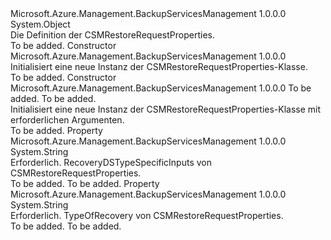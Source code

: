 <Type Name="CSMRestoreRequestProperties" FullName="Microsoft.Azure.Management.BackupServices.Models.CSMRestoreRequestProperties">
  <TypeSignature Language="C#" Value="public class CSMRestoreRequestProperties" />
  <TypeSignature Language="ILAsm" Value=".class public auto ansi beforefieldinit CSMRestoreRequestProperties extends System.Object" />
  <TypeSignature Language="DocId" Value="T:Microsoft.Azure.Management.BackupServices.Models.CSMRestoreRequestProperties" />
  <TypeSignature Language="VB.NET" Value="Public Class CSMRestoreRequestProperties" />
  <TypeSignature Language="F#" Value="type CSMRestoreRequestProperties = class" />
  <AssemblyInfo>
    <AssemblyName>Microsoft.Azure.Management.BackupServicesManagement</AssemblyName>
    <AssemblyVersion>1.0.0.0</AssemblyVersion>
  </AssemblyInfo>
  <Base>
    <BaseTypeName>System.Object</BaseTypeName>
  </Base>
  <Interfaces />
  <Docs>
    <summary>
            Die Definition der CSMRestoreRequestProperties.
            </summary>
    <remarks>To be added.</remarks>
  </Docs>
  <Members>
    <Member MemberName=".ctor">
      <MemberSignature Language="C#" Value="public CSMRestoreRequestProperties ();" />
      <MemberSignature Language="ILAsm" Value=".method public hidebysig specialname rtspecialname instance void .ctor() cil managed" />
      <MemberSignature Language="DocId" Value="M:Microsoft.Azure.Management.BackupServices.Models.CSMRestoreRequestProperties.#ctor" />
      <MemberSignature Language="VB.NET" Value="Public Sub New ()" />
      <MemberType>Constructor</MemberType>
      <AssemblyInfo>
        <AssemblyName>Microsoft.Azure.Management.BackupServicesManagement</AssemblyName>
        <AssemblyVersion>1.0.0.0</AssemblyVersion>
      </AssemblyInfo>
      <Parameters />
      <Docs>
        <summary>
            Initialisiert eine neue Instanz der CSMRestoreRequestProperties-Klasse.
            </summary>
        <remarks>To be added.</remarks>
      </Docs>
    </Member>
    <Member MemberName=".ctor">
      <MemberSignature Language="C#" Value="public CSMRestoreRequestProperties (string typeOfRecovery, string recoveryDSTypeSpecificInputs);" />
      <MemberSignature Language="ILAsm" Value=".method public hidebysig specialname rtspecialname instance void .ctor(string typeOfRecovery, string recoveryDSTypeSpecificInputs) cil managed" />
      <MemberSignature Language="DocId" Value="M:Microsoft.Azure.Management.BackupServices.Models.CSMRestoreRequestProperties.#ctor(System.String,System.String)" />
      <MemberSignature Language="VB.NET" Value="Public Sub New (typeOfRecovery As String, recoveryDSTypeSpecificInputs As String)" />
      <MemberSignature Language="F#" Value="new Microsoft.Azure.Management.BackupServices.Models.CSMRestoreRequestProperties : string * string -&gt; Microsoft.Azure.Management.BackupServices.Models.CSMRestoreRequestProperties" Usage="new Microsoft.Azure.Management.BackupServices.Models.CSMRestoreRequestProperties (typeOfRecovery, recoveryDSTypeSpecificInputs)" />
      <MemberType>Constructor</MemberType>
      <AssemblyInfo>
        <AssemblyName>Microsoft.Azure.Management.BackupServicesManagement</AssemblyName>
        <AssemblyVersion>1.0.0.0</AssemblyVersion>
      </AssemblyInfo>
      <Parameters>
        <Parameter Name="typeOfRecovery" Type="System.String" />
        <Parameter Name="recoveryDSTypeSpecificInputs" Type="System.String" />
      </Parameters>
      <Docs>
        <param name="typeOfRecovery">To be added.</param>
        <param name="recoveryDSTypeSpecificInputs">To be added.</param>
        <summary>
            Initialisiert eine neue Instanz der CSMRestoreRequestProperties-Klasse mit erforderlichen Argumenten.
            </summary>
        <remarks>To be added.</remarks>
      </Docs>
    </Member>
    <Member MemberName="RecoveryDSTypeSpecificInputs">
      <MemberSignature Language="C#" Value="public string RecoveryDSTypeSpecificInputs { get; set; }" />
      <MemberSignature Language="ILAsm" Value=".property instance string RecoveryDSTypeSpecificInputs" />
      <MemberSignature Language="DocId" Value="P:Microsoft.Azure.Management.BackupServices.Models.CSMRestoreRequestProperties.RecoveryDSTypeSpecificInputs" />
      <MemberSignature Language="VB.NET" Value="Public Property RecoveryDSTypeSpecificInputs As String" />
      <MemberSignature Language="F#" Value="member this.RecoveryDSTypeSpecificInputs : string with get, set" Usage="Microsoft.Azure.Management.BackupServices.Models.CSMRestoreRequestProperties.RecoveryDSTypeSpecificInputs" />
      <MemberType>Property</MemberType>
      <AssemblyInfo>
        <AssemblyName>Microsoft.Azure.Management.BackupServicesManagement</AssemblyName>
        <AssemblyVersion>1.0.0.0</AssemblyVersion>
      </AssemblyInfo>
      <ReturnValue>
        <ReturnType>System.String</ReturnType>
      </ReturnValue>
      <Docs>
        <summary>
            Erforderlich. RecoveryDSTypeSpecificInputs von CSMRestoreRequestProperties.
            </summary>
        <value>To be added.</value>
        <remarks>To be added.</remarks>
      </Docs>
    </Member>
    <Member MemberName="TypeOfRecovery">
      <MemberSignature Language="C#" Value="public string TypeOfRecovery { get; set; }" />
      <MemberSignature Language="ILAsm" Value=".property instance string TypeOfRecovery" />
      <MemberSignature Language="DocId" Value="P:Microsoft.Azure.Management.BackupServices.Models.CSMRestoreRequestProperties.TypeOfRecovery" />
      <MemberSignature Language="VB.NET" Value="Public Property TypeOfRecovery As String" />
      <MemberSignature Language="F#" Value="member this.TypeOfRecovery : string with get, set" Usage="Microsoft.Azure.Management.BackupServices.Models.CSMRestoreRequestProperties.TypeOfRecovery" />
      <MemberType>Property</MemberType>
      <AssemblyInfo>
        <AssemblyName>Microsoft.Azure.Management.BackupServicesManagement</AssemblyName>
        <AssemblyVersion>1.0.0.0</AssemblyVersion>
      </AssemblyInfo>
      <ReturnValue>
        <ReturnType>System.String</ReturnType>
      </ReturnValue>
      <Docs>
        <summary>
            Erforderlich. TypeOfRecovery von CSMRestoreRequestProperties.
            </summary>
        <value>To be added.</value>
        <remarks>To be added.</remarks>
      </Docs>
    </Member>
  </Members>
</Type>